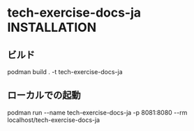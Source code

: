 # tech-exercise-docs-ja INSTALLATION

## ビルド
podman build . -t tech-exercise-docs-ja

## ローカルでの起動
podman run --name tech-exercise-docs-ja -p 8081:8080 --rm localhost/tech-exercise-docs-ja
